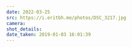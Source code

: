 ```yaml
---
date: 2022-03-25
src: https://i.eritbh.me/photos/DSC_3217.jpg
camera:
shot_details:
date_taken: 2019-01-03 16:01:39
---
```

